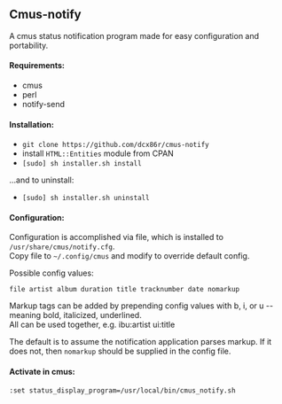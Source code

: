 ## Cmus-notify

A cmus status notification program made for easy configuration and portability.

#### Requirements:

* cmus
* perl
* notify-send

#### Installation:

* `git clone https://github.com/dcx86r/cmus-notify`  
* install `HTML::Entities` module from CPAN
* `[sudo] sh installer.sh install`

...and to uninstall:  
* `[sudo] sh installer.sh uninstall`

#### Configuration:

Configuration is accomplished via file, which is installed to `/usr/share/cmus/notify.cfg`.  
Copy file to `~/.config/cmus` and modify to override default config. 

Possible config values:  

`file artist album duration title tracknumber date nomarkup`

Markup tags can be added by prepending config values with b, i, or u -- meaning bold, italicized, underlined.  
All can be used together, e.g. ibu:artist ui:title 

The default is to assume the notification application parses markup. If it does not, then `nomarkup` should be supplied in the config file.

#### Activate in cmus:

`:set status_display_program=/usr/local/bin/cmus_notify.sh`
